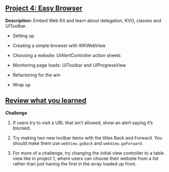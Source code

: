 ## [Project 4: Easy Browser](https://www.hackingwithswift.com/read/4/overview)

**Description:** Embed Web Kit and learn about delegation, KVO, classes and UIToolbar.

- Setting up

- Creating a simple browser with WKWebView

- Choosing a website: UIAlertController action sheets

- Monitoring page loads: UIToolbar and UIProgressView

- Refactoring for the win

- Wrap up

## [Review what you learned](https://www.hackingwithswift.com/review/hws/project-4-easy-browser)

**Challenge**

1. If users try to visit a URL that isn’t allowed, show an alert saying it’s blocked.

2. Try making two new toolbar items with the titles Back and Forward. You should make them use `webView.goBack` and `webView.goForward`.

3. For more of a challenge, try changing the initial view controller to a table view like in project 1, where users can choose their website from a list rather than just having the first in the array loaded up front.

